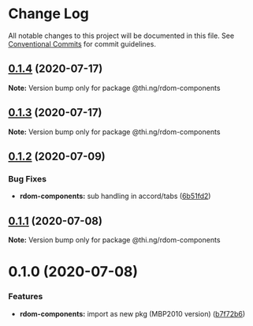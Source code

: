 # Change Log

All notable changes to this project will be documented in this file.
See [Conventional Commits](https://conventionalcommits.org) for commit guidelines.

## [0.1.4](https://github.com/thi-ng/umbrella/compare/@thi.ng/rdom-components@0.1.3...@thi.ng/rdom-components@0.1.4) (2020-07-17)

**Note:** Version bump only for package @thi.ng/rdom-components





## [0.1.3](https://github.com/thi-ng/umbrella/compare/@thi.ng/rdom-components@0.1.2...@thi.ng/rdom-components@0.1.3) (2020-07-17)

**Note:** Version bump only for package @thi.ng/rdom-components





## [0.1.2](https://github.com/thi-ng/umbrella/compare/@thi.ng/rdom-components@0.1.1...@thi.ng/rdom-components@0.1.2) (2020-07-09)


### Bug Fixes

* **rdom-components:** sub handling in accord/tabs ([6b51fd2](https://github.com/thi-ng/umbrella/commit/6b51fd2ae851070cb82c8eed7194f9b3ec03e6c0))





## [0.1.1](https://github.com/thi-ng/umbrella/compare/@thi.ng/rdom-components@0.1.0...@thi.ng/rdom-components@0.1.1) (2020-07-08)

**Note:** Version bump only for package @thi.ng/rdom-components





# 0.1.0 (2020-07-08)


### Features

* **rdom-components:** import as new pkg (MBP2010 version) ([b7f72b6](https://github.com/thi-ng/umbrella/commit/b7f72b6a19dfdc4bdb35d89bda34e787d93e5e22))
